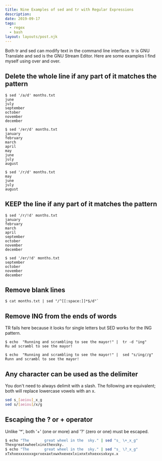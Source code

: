 ```yaml
---
title: Nine Examples of sed and tr with Regular Expressions
description:
date: 2019-09-17
tags:
  - regex
  - bash
layout: layouts/post.njk
---
```


Both tr and sed can modify text in the command line interface. tr is GNU Translate and sed is the GNU Stream Editor. Here are some examples I find myself using over and over.

## Delete the whole line if any part of it matches the pattern

``` bash/0
$ sed '/a/d' months.txt
june
july
september
october
november
december
```

``` bash/0
$ sed '/er/d' months.txt
january
february
march
april
may
june
july
august
```

``` bash/0
$ sed '/r/d' months.txt
may
june
july
august
```

## KEEP the line if any part of it matches the pattern

``` bash/0
$ sed '/r/!d' months.txt
january
february
march
april
september
october
november
december
```

``` bash/0
$ sed '/er/!d' months.txt
september
october
november
december
```

## Remove blank lines

``` bash/0
$ cat months.txt | sed "/^[[:space:]]*$/d"`
```

## Remove ING from the ends of words
TR fails here because it looks for single letters but SED works for the ING pattern.

``` bash/0/3
$ echo  "Running and scrambling to see the mayor!" |  tr -d "ing"
Ru ad scrambl to see the mayor!

$ echo  "Running and scrambling to see the mayor!" |  sed "s/ing//g"
Runn and scrambl to see the mayor!
```


## Any character can be used as the delimiter

You don't need to always delimit with a slash.
The following are equivalent; both will replace lowercase vowels with an x.

``` bash
sed s_[aeiou]_x_g
sed s/[aeiou]/x/g

```

## Escaping the ? or + operator
Unlike '*', both '+' (one or more) and '?' (zero or one) must be escaped.
``` bash
$ echo "The       great wheel in the  sky." | sed "s_ \+_x_g"
Thexgreatxwheelxinxthexsky.
$ echo "The       great wheel in the  sky." | sed "s_ \?_x_g"
xTxhxexxxxxxxgxrxexaxtxwxhxexexlxixnxtxhxexxsxkxyx.x
```


